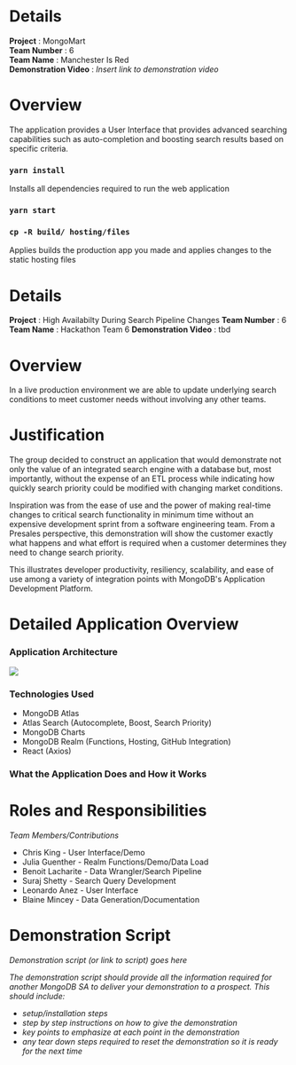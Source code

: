 # Details

**Project** : MongoMart  
**Team Number** : 6  
**Team Name** : Manchester Is Red  
**Demonstration Video** : _Insert link to demonstration video_

# Overview

The application provides a User Interface that provides advanced searching capabilities such as auto-completion 
and boosting search results based on specific criteria.

### `yarn install`

Installs all dependencies required to run the web application

### `yarn start`

### `cp -R build/ hosting/files`

Applies builds the production app you made and applies changes to the static hosting files 

# Details

**Project** : High Availabilty During Search Pipeline Changes
**Team Number** : 6
**Team Name** : Hackathon Team 6
**Demonstration Video** : tbd

# Overview

In a live production environment we are able to update underlying search conditions to meet customer needs without involving any other teams.  

# Justification

The group decided to construct an application that would demonstrate not only the value of an integrated search engine
with a database but, most importantly, without the expense of an ETL process while indicating how quickly 
search priority could be modified with changing market conditions.  

Inspiration was from the ease of use and the
power of making real-time changes to critical search functionality in minimum time without an expensive development
sprint from a software engineering team.  From a Presales perspective, this demonstration will show the customer
exactly what happens and what effort is required when a customer determines they need to change search priority.

This illustrates developer productivity, resiliency, scalability, and ease of use among a variety of integration points 
with MongoDB's Application Development Platform.

# Detailed Application Overview
### Application Architecture
![](/Users/bmincey/WebstormProject/hackathon-team-6/img/Hackathon-6-Architecture-Diagram.png)

### Technologies Used
* MongoDB Atlas
* Atlas Search (Autocomplete, Boost, Search Priority)
* MongoDB Charts
* MongoDB Realm (Functions, Hosting, GitHub Integration)
* React (Axios)

### What the Application Does and How it Works



# Roles and Responsibilities

_Team Members/Contributions_
* Chris King - User Interface/Demo
* Julia Guenther - Realm Functions/Demo/Data Load 
* Benoit Lacharite - Data Wrangler/Search Pipeline
* Suraj Shetty - Search Query Development
* Leonardo Anez - User Interface
* Blaine Mincey - Data Generation/Documentation

# Demonstration Script

_Demonstration script (or link to script) goes here_

_The demonstration script should provide all the information required for another MongoDB SA to deliver your demonstration to a prospect. This should include:_

* _setup/installation steps_
* _step by step instructions on how to give the demonstration_
* _key points to emphasize at each point in the demonstration_
* _any tear down steps required to reset the demonstration so it is ready for the next time_